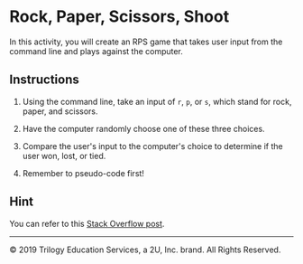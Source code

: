 # Rock, Paper, Scissors, Shoot

In this activity, you will create an RPS game that takes user input from the command line and plays against the computer.

## Instructions

1. Using the command line, take an input of `r`, `p`, or `s`, which stand for rock, paper, and scissors.

2. Have the computer randomly choose one of these three choices.

3. Compare the user's input to the computer's choice to determine if the user won, lost, or tied.

4. Remember to pseudo-code first!

## Hint

You can refer to this [Stack Overflow post](https://stackoverflow.com/questions/306400/how-to-randomly-select-an-item-from-a-list).

---

© 2019 Trilogy Education Services, a 2U, Inc. brand. All Rights Reserved.
